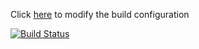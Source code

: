 <p>Click <a href="https://semaphoreci.com/hiebra/pilot/settings">here</a> to modify the build configuration</p>
<a href='https://semaphoreci.com/hiebra/pilot'> <img src='https://semaphoreci.com/api/v1/hiebra/pilot/branches/master/badge.svg' alt='Build Status'></a>
